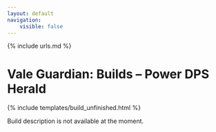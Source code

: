 ```yaml
---
layout: default
navigation:
    visible: false
---
```

{% include urls.md %}

# Vale Guardian: Builds &ndash; Power DPS Herald
{% include templates/build_unfinished.html %}

Build description is not available at the moment.
